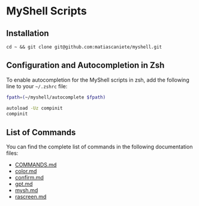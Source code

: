 # MyShell Scripts

## Installation

```
cd ~ && git clone git@github.com:matiascaniete/myshell.git
```

## Configuration and Autocompletion in Zsh

To enable autocompletion for the MyShell scripts in zsh, add the following line
to your `~/.zshrc` file:

```sh
fpath=(~/myshell/autocomplete $fpath)

autoload -Uz compinit
compinit
```

## List of Commands

You can find the complete list of commands in the following documentation files:

- [COMMANDS.md](docs/COMMANDS.md)
- [color.md](docs/color.md)
- [confirm.md](docs/confirm.md)
- [gpt.md](docs/gpt.md)
- [mysh.md](docs/mysh.md)
- [rascreen.md](docs/rascreen.md)
